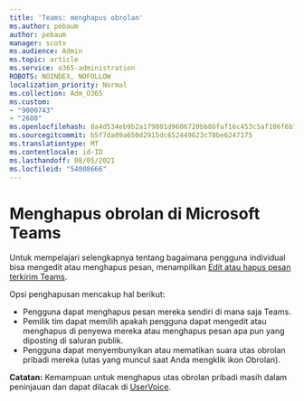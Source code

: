 ```yaml
---
title: 'Teams: menghapus obrolan'
ms.author: pebaum
author: pebaum
manager: scotv
ms.audience: Admin
ms.topic: article
ms.service: o365-administration
ROBOTS: NOINDEX, NOFOLLOW
localization_priority: Normal
ms.collection: Adm_O365
ms.custom:
- "9000743"
- "2680"
ms.openlocfilehash: 8a4d534eb9b2a179801d9606720bb8bfaf16c453c5af106f6b104fd0dc11cc9f
ms.sourcegitcommit: b5f7da89a650d2915dc652449623c78be6247175
ms.translationtype: MT
ms.contentlocale: id-ID
ms.lasthandoff: 08/05/2021
ms.locfileid: "54008666"
---
```

# <a name="delete-a-chat-in-microsoft-teams"></a>Menghapus obrolan di Microsoft Teams

Untuk mempelajari selengkapnya tentang bagaimana pengguna individual bisa mengedit atau menghapus pesan, menampilkan [Edit atau hapus pesan terkirim Teams](https://support.office.com/article/5f1fe604-a900-4a07-b8b7-8cf70ed6b263). 

Opsi penghapusan mencakup hal berikut:

- Pengguna dapat menghapus pesan mereka sendiri di mana saja Teams.
- Pemilik tim dapat memilih apakah pengguna dapat mengedit atau menghapus di penyewa mereka atau menghapus pesan apa pun yang diposting di saluran publik.
- Pengguna dapat menyembunyikan atau mematikan suara utas obrolan pribadi mereka (utas yang muncul saat Anda mengklik ikon Obrolan).

**Catatan:** Kemampuan untuk menghapus utas obrolan pribadi masih dalam peninjauan dan dapat dilacak di [UserVoice](https://microsoftteams.uservoice.com/forums/555103-public/suggestions/33535006-delete-private-chat-threads). 